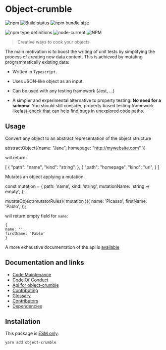 # Object-crumble

![npm](https://img.shields.io/npm/v/object-crumble) ![Build
status](https://github.com/flarebyte/object-crumble/actions/workflows/main.yml/badge.svg)
![npm bundle size](https://img.shields.io/bundlephobia/min/object-crumble)

![npm type definitions](https://img.shields.io/npm/types/object-crumble)
![node-current](https://img.shields.io/node/v/object-crumble)
![NPM](https://img.shields.io/npm/l/object-crumble)

> Creative ways to cook your objects

The main motivation is to boost the writing of unit tests by simplifying the
process of creating new data content. This is achieved by mutating
programmatically existing data:

-   Written in `Typescript`.

-   Uses JSON-like object as an input.

-   Can be used with any testing framework (Jest, ...)

-   A simpler and experimental alternative to property testing. **No need
    for a schema**. You should still consider, property based testing
    framework
    like[fast-check](https://dubzzz.github.io/fast-check.github.com/) that
    can help find bugs in unexplored code paths.

## Usage

Convert any object to an abstract representation of the object structure

abstractObject({name: "Jane", homepage: "<http://mywebsite.com>" })

will return:

\[
{
"path": "name",
"kind": "string",
},
{
"path": "homepage",
"kind": "url",
}
]

Mutates an object applying a mutation.

const mutation = {
path: 'name',
kind: 'string',
mutationName: 'string => empty',
};

mutateObject(mutatorRules)(
mutation
)({
name: 'Picasso',
firstName: 'Pablo',
});

will return empty field for `name`:

```
{
name: '',
firstName: 'Pablo'
}

```

A more exhaustive documentation of the api is [available](API.md)

## Documentation and links

-   [Code Maintenance](MAINTENANCE.md)
-   [Code Of Conduct](CODE_OF_CONDUCT.md)
-   [Api for object-crumble](API.md)
-   [Contributing](CONTRIBUTING.md)
-   [Glossary](GLOSSARY.md)
-   [Contributors](https://github.com/flarebyte/object-crumble/graphs/contributors)
-   [Dependencies](https://github.com/flarebyte/object-crumble/network/dependencies)

## Installation

This package is [ESM
only](https://blog.sindresorhus.com/get-ready-for-esm-aa53530b3f77).

```
yarn add object-crumble
```
